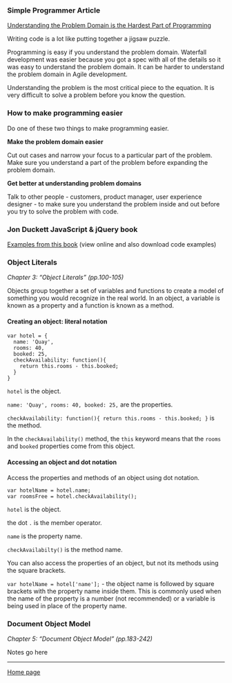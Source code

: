 ### Simple Programmer Article
[Understanding the Problem Domain is the Hardest Part of Programming](https://simpleprogrammer.com/understanding-the-problem-domain-is-the-hardest-part-of-programming)

Writing code is a lot like putting together a jigsaw puzzle.

Programming is easy if you understand the problem domain. Waterfall development was easier because you got a spec with all of the details so it was easy to understand the problem domain. It can be harder to understand the problem domain in Agile development.

Understanding the problem is the most critical piece to the equation. It is very difficult to solve a problem before you know the question.

### How to make programming easier
Do one of these two things to make programming easier.

**Make the problem domain easier**

Cut out cases and narrow your focus to a particular part of the problem. Make sure you understand a part of the problem before expanding the problem domain.

**Get better at understanding problem domains**

Talk to other people - customers, product manager, user experience designer - to make sure you understand the problem inside and out before you try to solve the problem with code.

### Jon Duckett JavaScript & jQuery book

[Examples from this book](www.javascriptbook.com) (view online and also download code examples)

### Object Literals

_Chapter 3: “Object Literals” (pp.100-105)_

Objects group together a set of variables and functions to create a model of something you would recognize in the real world. In an object, a variable is known as a property and a function is known as a method.

#### Creating an object: literal notation

```
var hotel = {
  name: 'Quay',
  rooms: 40,
  booked: 25,
  checkAvailability: function(){
    return this.rooms - this.booked;
  }
}
```
`hotel` is the object.

`name: 'Quay',
  rooms: 40,
  booked: 25,` are the properties.

  `checkAvailability: function(){
    return this.rooms - this.booked;
  }` is the method.

  In the `checkAvailability()` method, the `this` keyword means that the `rooms` and `booked` properties come from this object.

#### Accessing an object and dot notation

Access the properties and methods of an object using dot notation.

```
var hotelName = hotel.name;
var roomsFree = hotel.checkAvailability();
```

`hotel` is the object.

the dot `.` is the member operator.

`name` is the property name.

`checkAvailabilty()` is the method name.

You can also access the properties of an object, but not its methods using the square brackets.

`var hotelName = hotel['name'];` - the object name is followed by square brackets with the property name inside them. This is commonly used when the name of the property is a number (not recommended) or a variable is being used in place of the property name.

### Document Object Model

_Chapter 5: “Document Object Model” (pp.183-242)_

Notes go here




---
[Home page](https://marlene-rinker.github.io/reading-notes/)